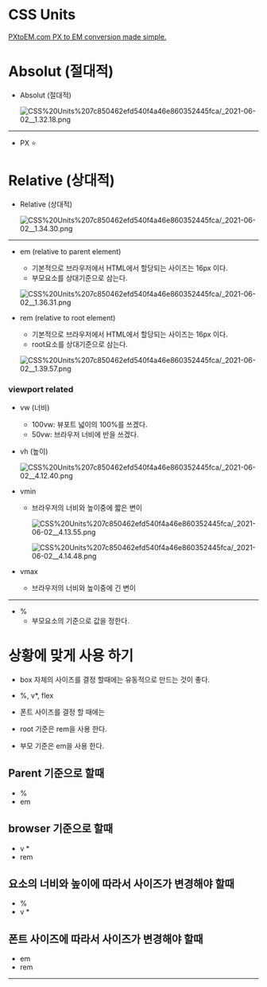 # CSS Units

[PXtoEM.com PX to EM conversion made simple.](http://pxtoem.com/)

# Absolut (절대적)

- Absolut (절대적)

    ![CSS%20Units%207c850462efd540f4a46e860352445fca/_2021-06-02__1.32.18.png](CSS%20Units%207c850462efd540f4a46e860352445fca/_2021-06-02__1.32.18.png)

---

- PX ⭐️

# Relative (상대적)

- Relative (상대적)

    ![CSS%20Units%207c850462efd540f4a46e860352445fca/_2021-06-02__1.34.30.png](CSS%20Units%207c850462efd540f4a46e860352445fca/_2021-06-02__1.34.30.png)

---

- em (relative to parent element)
    - 기본적으로 브라우저에서 HTML에서 할당되는 사이즈는 16px 이다.
    - 부모요소를 상대기준으로 삼는다.

    ![CSS%20Units%207c850462efd540f4a46e860352445fca/_2021-06-02__1.36.31.png](CSS%20Units%207c850462efd540f4a46e860352445fca/_2021-06-02__1.36.31.png)

- rem (relative to root element)
    - 기본적으로 브라우저에서 HTML에서 할당되는 사이즈는 16px 이다.
    - root요소를 상대기준으로 삼는다.

    ![CSS%20Units%207c850462efd540f4a46e860352445fca/_2021-06-02__1.39.57.png](CSS%20Units%207c850462efd540f4a46e860352445fca/_2021-06-02__1.39.57.png)

### viewport related

- vw  (너비)
    - 100vw: 뷰포트 넓이의 100%를 쓰겠다.
    - 50vw:  브라우저 너비에 반을 쓰겠다.

- vh  (높이)

    ![CSS%20Units%207c850462efd540f4a46e860352445fca/_2021-06-02__4.12.40.png](CSS%20Units%207c850462efd540f4a46e860352445fca/_2021-06-02__4.12.40.png)

     

- vmin
    - 브라우저의 너비와 높이중에 짧은 변이

        ![CSS%20Units%207c850462efd540f4a46e860352445fca/_2021-06-02__4.13.55.png](CSS%20Units%207c850462efd540f4a46e860352445fca/_2021-06-02__4.13.55.png)

        ![CSS%20Units%207c850462efd540f4a46e860352445fca/_2021-06-02__4.14.48.png](CSS%20Units%207c850462efd540f4a46e860352445fca/_2021-06-02__4.14.48.png)

- vmax
    - 브라우저의 너비와 높이중에 긴 변이

---

- %
    - 부모요소의 기준으로 값을 정한다.

# 상황에 맞게 사용 하기

- box 자체의 사이즈를 결정 할때에는 유동적으로 만드는 것이 좋다. 
- %, v*, flex

- 폰트 사이즈를 결정 할 때에는 
- root 기준은 rem을 사용 한다. 
- 부모 기준은 em을 사용 한다.

## Parent 기준으로 할때

- %
- em

## browser 기준으로 할때

- v *
- rem

## 요소의 너비와 높이에 따라서 사이즈가 변경해야 할때

- %
- v *

## 폰트 사이즈에 따라서 사이즈가 변경해야 할때

- em
- rem

---
